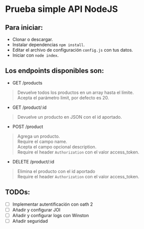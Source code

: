 # Prueba simple API NodeJS
## Para iniciar:
* Clonar o descargar.
* Instalar dependencias `npm install`.
* Editar el archivo de configuración `config.js` con tus datos.
* Iniciar con `node index`.

## Los endpoints disponibles son:
* GET /products
> Devuelve todos los productos en un array hasta el límite.  
> Acepta el parámetro limit, por defecto es 20.
* GET /product/:id
> Devuelve un producto en JSON con el id aportado.
* POST /product
> Agrega un producto.  
> Require el campo name.  
> Acepta el campo opcional description.  
> Require el header `Authorization` con el valor access_token.
* DELETE /product/:id
> Elimina el producto con el id aportado  
> Require el header `Authorization` con el valor access_token.

## TODOs:
- [ ] Implementar autentificación con oath 2
- [ ] Añadir y configurar JOI
- [ ] Añadir y configurar logs con Winston
- [ ] Añadir seguridad
